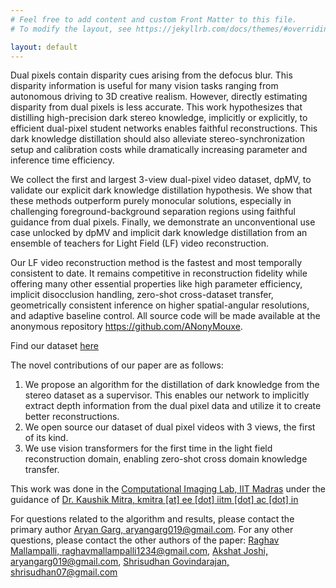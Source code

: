 ```yaml
---
# Feel free to add content and custom Front Matter to this file.
# To modify the layout, see https://jekyllrb.com/docs/themes/#overriding-theme-defaults

layout: default
---
```


Dual pixels contain disparity cues arising from the defocus blur. This disparity information is useful for many vision tasks ranging from autonomous driving to 3D creative realism. However, directly estimating disparity from dual pixels is less accurate. This work hypothesizes that distilling high-precision dark stereo knowledge, implicitly or explicitly, to efficient dual-pixel student networks
enables faithful reconstructions. This dark knowledge distillation should also alleviate stereo-synchronization setup and calibration costs while dramatically increasing parameter and inference time efficiency.

We collect the first and largest 3-view dual-pixel video dataset, dpMV, to validate our explicit dark knowledge distillation hypothesis. We show that these methods outperform purely monocular solutions, especially in challenging foreground-background separation regions using faithful guidance from dual pixels.
Finally, we demonstrate an unconventional use case unlocked by dpMV and implicit dark knowledge distillation from an ensemble of teachers for Light Field (LF) video reconstruction.

Our LF video reconstruction method is the fastest and most temporally consistent to
date. It remains competitive in reconstruction fidelity while offering many other essential properties like high parameter efficiency, implicit disocclusion handling, zero-shot cross-dataset transfer, geometrically consistent inference on higher spatial-angular resolutions, and adaptive baseline control. All source code will be made available at the anonymous repository https://github.com/ANonyMouxe.


Find our dataset [here](./dataset.markdown)


The novel contributions of our paper are as follows:
1. We propose an algorithm for the distillation of dark knowledge from the stereo dataset as a supervisor. This enables our network to implicitly extract depth information from the dual pixel data and utilize it to create better reconstructions.
2. We open source our dataset of dual pixel videos with 3 views, the first of its kind.
3. We use vision transformers for the first time in the light field reconstruction domain, enabling zero-shot cross domain knowledge transfer.
<!--- TODO
insert figure 7, figure 9, table 5 and figure 11 from paper
Any demo videos and 3D reconstructions we created as well
-->


This work was done in the [Computational Imaging Lab, IIT Madras](https://www.ee.iitm.ac.in/comp_photolab/) under the guidance of [Dr. Kaushik Mitra, kmitra [at] ee [dot] iitm [dot] ac [dot] in](mailto:kmitra@ee.iitm.ac.in)

For questions related to the algorithm and results, please contact the primary author [Aryan Garg, aryangarg019@gmail.com](mailto:aryangarg019@gmail.com). For any other questions, please contact the other authors of the paper: [Raghav Mallampalli, raghavmallampalli1234@gmail.com](mailto:raghavmallampalli1234@gmail.com), [Akshat Joshi, aryangarg019@gmail.com](mailto:aryangarg019@gmail.com), [Shrisudhan Govindarajan, shrisudhan07@gmail.com](mailto:shrisudhan07@gmail.com)